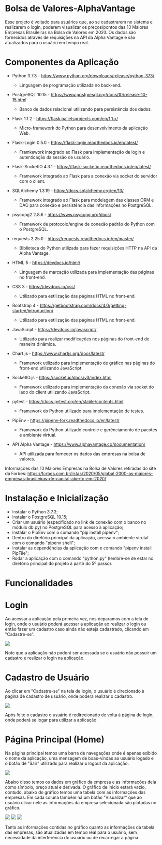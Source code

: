 # Bolsa de Valores-AlphaVantage
 Esse projeto é voltado para usuários que, ao se cadastrarem no sistema e realizarem o login, poderem visualizar os preços/pontos das 10 Maiores Empresas Brasileiras na Bolsa de Valores em 2020. Os dados são fornecidos através de requisições na API da Alpha Vantage e são atualizados para o usuário em tempo real.


# Componentes da Aplicação
 - Python 3.7.3 - https://www.python.org/downloads/release/python-373/
   - Linguagem de programação utilizada no back-end.
   
 - PostgreSQL 10.15 - https://www.postgresql.org/docs/10/release-10-15.html
   - Banco de dados relacional utilizando para persistência dos dados.
   
 - Flask 1.1.2 - https://flask.palletsprojects.com/en/1.1.x/
   - Micro-framework do Python para desenvolvimento da aplicação Web.
   
 - Flask-Login 0.5.0 - https://flask-login.readthedocs.io/en/latest/
    - Framkework integrado ao Flask para implementação de login e autenticação da sessão de usuário.
    
 - Flask-SocketIO 4.3.1 - https://flask-socketio.readthedocs.io/en/latest/
    - Framework integrado ao Flask para a conexão via socket do servidor com o client.
    
 - SQLAlchemy 1.3.19 - https://docs.sqlalchemy.org/en/13/
    - Framework integrado ao Flask para modelagem das classes ORM e DAO para conexão e persistência das informações no PostgreSQL.
    
 - psycopg2 2.8.6 - https://www.psycopg.org/docs/
    - Framework de protocolo/engine de conexão padrão do Python com o PostgreSQL.
    
 - requests 2.25.0 - https://requests.readthedocs.io/en/master/
    - Biblioteca do Python utilizada para fazer requisições HTTP na API da Alpha Vantage.
    
 - HTML 5 - https://devdocs.io/html/
    - Linguagem de marcação utilizada para implementação das páginas no front-end.
    
 - CSS 3 - https://devdocs.io/css/
    - Utilizado para estilização das páginas HTML no front-end.
    
 - Bootstrap 4 - https://getbootstrap.com/docs/4.0/getting-started/introduction/
    - Utilizado para estilização das páginas HTML no front-end.
    
 - JavaScript - https://devdocs.io/javascript/
    - Utilizado para realizar modificações nos páginas do front-end de maneira dinâmica.
    
 - Chart.js - https://www.chartjs.org/docs/latest/
    - Framework utilizado para implementação de gráfico nas páginas do front-end utilizando JavaScript.
    
 - SocketIO.js - https://socket.io/docs/v3/index.html
    - Framework utilizado para implementação da conexão via socket do lado do client utilizando JavaScript.
    
 - pytest - https://docs.pytest.org/en/stable/contents.html
    - Framework do Python utilizado para implementação de testes.
    
 - PipEnv - https://pipenv-fork.readthedocs.io/en/latest/
    - Framework do Python utilizado controle e gerênciamento de pacotes e ambiente virtual.
    
 - API Alpha Vantage - https://www.alphavantage.co/documentation/
    - API utilizada para fornecer os dados das empresas na bolsa de valores.
 
 Informações das 10 Maiores Empresas na Bolsa de Valores retiradas do site da Forbes: https://forbes.com.br/listas/2020/05/global-2000-as-maiores-empresas-brasileiras-de-capital-aberto-em-2020/


# Instalação e Inicialização
 
 - Instalar o Python 3.7.3;
 - Instalar o PostgreSQL 10.15;
 - Criar um usuário (específicado no link de conexão com o banco no módulo db.py) no PostgreSQL para acesso à aplicação;
 - Instalar o PipEnv com o comando "pip install pipenv";
 - Dentro do diretório principal da aplicação, acessa o ambiente virutal com o comando "pipenv shell";
 - Instalar as dependências da aplicação com o comando "pipenv install PipFile";
 - Rodar a aplicação com o comando "python.py" (lembre-se de estar no diretório principal do projeto à partir do 5º passo).
  
# Funcionalidades

# Login

Ao acessar a aplicação pela primeira vez, nos deparamos com a tela de login, onde o usuário poderá acessar a aplicação ao realizar o login ou então fazer um cadastro caso
ainda não esteja cadastrado, clicando em "Cadastre-se".

<img src="doc/login.jpg">

Note que a aplicação não poderá ser acessada se o usuário não possuir um cadastro e realizar o login na aplicação.

# Cadastro de Usuário

Ao clicar em "Cadastre-se" na tela de login, o usuário é direcionado à pagina de cadastro de usuário, onde podera realizar o cadastro.

<img src="doc/cadastro.jpg">

Após feito o cadastro o usuário é redirecionado de volta à página de login, onde poderá se logar para utilizar a aplicação.

# Página Principal (Home)

Na página principal temos uma barra de navegações onde é apenas exibido o nome da aplicação, uma mensagem de boas-vindas ao usuário logado e o botão de "Sair"
utilizado para realizar o logout da aplicação.

<img src="doc/menu.jpg">

Abaixo disso temos os dados em gráfico da empresa e as informações dela como símbolo, preço atual e derivada. O gráfico de inicio estará vazio, contudo, abaixo do gráfico
temos uma tabela com as informações das empresas. Em cada coluna também há um botão "Visualizar" que ao usuário clicar nele as informações da empresa selecionada são plotadas
no gráfico.

<img src="doc/grafico-vazio.jpg">

<img src="doc/tabela.jpg">

<img src="doc/grafico-dados.jpg">

Tanto as informações contidas no gráfico quanto as informações da tabela das empresas, são atualizadas em tempo real para o usuário, sem necessidade da interferência do usuário
ou de recarregar a página.


